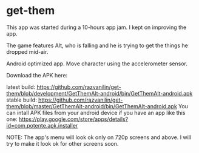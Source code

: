 get-them
========

This app was started during a 10-hours app jam. I kept on improving the app.

The game features Alt, who is falling and he is trying to get the things he dropped mid-air.

Android optimized app. Move character using the accelerometer sensor.

Download the APK here:

latest build: https://github.com/razvanilin/get-them/blob/development/GetThemAlt-android/bin/GetThemAlt-android.apk
stable build: https://github.com/razvanilin/get-them/blob/master/GetThemAlt-android/bin/GetThemAlt-android.apk
You can intall APK files from your android device if you have an app like this one: https://play.google.com/store/apps/details?id=com.potente.apk.installer

NOTE: The app's menu will look ok only on 720p screens and above. I will try to make it look ok for other screens soon.
